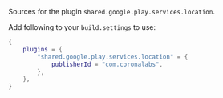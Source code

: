 Sources for the plugin `shared.google.play.services.location`.

Add following to your `build.settings` to use:
```lua
{
    plugins = {
        "shared.google.play.services.location" = {
            publisherId = "com.coronalabs",
        },
    },
}
```
